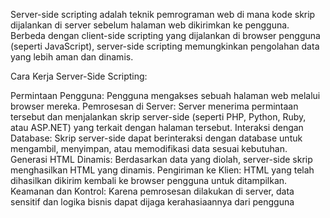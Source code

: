 Server-side scripting adalah teknik pemrograman web di mana kode skrip dijalankan di server sebelum halaman web dikirimkan ke pengguna. Berbeda dengan client-side scripting yang dijalankan di browser pengguna (seperti JavaScript), server-side scripting memungkinkan pengolahan data yang lebih aman dan dinamis.

Cara Kerja Server-Side Scripting:

Permintaan Pengguna: Pengguna mengakses sebuah halaman web melalui browser mereka.
Pemrosesan di Server: Server menerima permintaan tersebut dan menjalankan skrip server-side (seperti PHP, Python, Ruby, atau ASP.NET) yang terkait dengan halaman tersebut.
Interaksi dengan Database: Skrip server-side dapat berinteraksi dengan database untuk mengambil, menyimpan, atau memodifikasi data sesuai kebutuhan.
Generasi HTML Dinamis: Berdasarkan data yang diolah, server-side skrip menghasilkan HTML yang dinamis.
Pengiriman ke Klien: HTML yang telah dihasilkan dikirim kembali ke browser pengguna untuk ditampilkan.
Keamanan dan Kontrol: Karena pemrosesan dilakukan di server, data sensitif dan logika bisnis dapat dijaga kerahasiaannya dari pengguna

